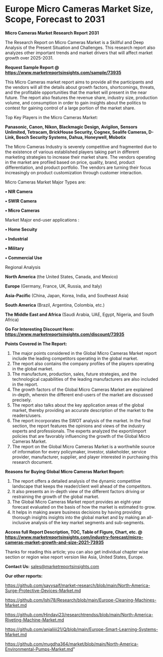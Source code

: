  # Europe Micro Cameras Market Size, Scope, Forecast to 2031

<strong>Micro Cameras Market Research Report 2031</strong>

The Research Report on Micro Cameras Market is a Skillful and Deep Analysis of the Present Situation and Challenges. This research report also analyzes other important trends and market drivers that will affect market growth over 2025-2031.

<strong>Request Sample Report @ <a href=https://www.marketreportsinsights.com/sample/73935>https://www.marketreportsinsights.com/sample/73935</a></strong>

This Micro Cameras market report aims to provide all the participants and the vendors will all the details about growth factors, shortcomings, threats, and the profitable opportunities that the market will present in the near future. The report also features the revenue share, industry size, production volume, and consumption in order to gain insights about the politics to contest for gaining control of a large portion of the market share.

Top Key Players in the Micro Cameras Market:

<strong>Panasonic, Canon, Nikon, Blackmagic Design, Avigilon, Sensors Unlimited, Tetracam, BrickHouse Security, Cognex, Sealife Cameras, D-Link, Bosch Security Systems, Dahua, Honeywell, Mobotix</strong>

The Micro Cameras Industry is severely competitive and fragmented due to the existence of various established players taking part in different marketing strategies to increase their market share. The vendors operating in the market are profiled based on price, quality, brand, product differentiation, and product portfolio. The vendors are turning their focus increasingly on product customization through customer interaction.

Micro Cameras Market Major Types are:

<strong>• NIR Camera

• SWIR Camera

• Micro Cameras</strong>

Market Major end-user applications :

<strong>• Home Secuity

• Industrial

• Military

• Commercial Use</strong>

Regional Analysis

</u><strong><b>North America</b></strong> (the United States, Canada, and Mexico)

<strong><b>Europe </b></strong>(Germany, France, UK, Russia, and Italy)

<strong><b>Asia-Pacific</b></strong> (China, Japan, Korea, India, and Southeast Asia)

<strong><b>South America</b></strong> (Brazil, Argentina, Colombia, etc.)

<strong><b>The Middle East and Africa</b></strong> (Saudi Arabia, UAE, Egypt, Nigeria, and South Africa)

<strong>Go For Interesting Discount Here: <a href=https://www.marketreportsinsights.com/discount/73935>https://www.marketreportsinsights.com/discount/73935</a></strong>

<strong>Points Covered in The Report:</strong>
<ol>
  <li>The major points considered in the Global Micro Cameras Market report include the leading competitors operating in the global market.</li>
  <li>The report also contains the company profiles of the players operating in the global market.</li>
  <li>The manufacture, production, sales, future strategies, and the technological capabilities of the leading manufacturers are also included in the report.</li>
  <li>The growth factors of the Global Micro Cameras Market are explained in-depth, wherein the different end-users of the market are discussed precisely.</li>
  <li>The report also talks about the key application areas of the global market, thereby providing an accurate description of the market to the readers/users.</li>
  <li>The report incorporates the SWOT analysis of the market. In the final section, the report features the opinions and views of the industry experts and professionals. The experts analyzed the export/import policies that are favorably influencing the growth of the Global Micro Cameras Market.</li>
  <li>The report on the Global Micro Cameras Market is a worthwhile source of information for every policymaker, investor, stakeholder, service provider, manufacturer, supplier, and player interested in purchasing this research document.</li>
</ol>
<strong>Reasons for Buying Global Micro Cameras Market Report:</strong>

<ol>
  <li>The report offers a detailed analysis of the dynamic competitive landscape that keeps the reader/client well ahead of the competitors.</li>
  <li>It also presents an in-depth view of the different factors driving or restraining the growth of the global market.</li>
  <li>The Global Micro Cameras Market report provides an eight-year forecast evaluated on the basis of how the market is estimated to grow.</li>
  <li>It helps in making aware business decisions by having providing thorough insights insights into the global market and by making an all-inclusive analysis of the key market segments and sub-segments.</li>
</ol>
<strong>Access full Report Description, TOC, Table of Figure, Chart, etc. @ <a href=https://www.marketreportsinsights.com/industry-forecast/micro-cameras-market-growth-and-size-2021-73935>https://www.marketreportsinsights.com/industry-forecast/micro-cameras-market-growth-and-size-2021-73935</a></strong>


Thanks for reading this article; you can also get individual chapter wise section or region wise report version like Asia, United States, Europe.

<strong>Contact Us:</strong>
sales@marketreportsinsights.com

<strong>Our other reports:</strong>

<a href=https://github.com/sayysaif/market-research/blob/main/North-America-Surge-Protective-Devices-Market.md>https://github.com/sayysaif/market-research/blob/main/North-America-Surge-Protective-Devices-Market.md</a>

<a href=https://github.com/Ishi78/Research/blob/main/Europe-Cleaning-Machines-Market.md>https://github.com/Ishi78/Research/blob/main/Europe-Cleaning-Machines-Market.md</a>

<a href=https://github.com/Hindavi23/researchtrendss/blob/main/North-America-Riveting-Machine-Market.md>https://github.com/Hindavi23/researchtrendss/blob/main/North-America-Riveting-Machine-Market.md</a>

<a href=https://github.com/anjaliiii21/Q/blob/main/Europe-Smart-Learning-Systems-Market.md>https://github.com/anjaliiii21/Q/blob/main/Europe-Smart-Learning-Systems-Market.md</a>

<a href=https://github.com/mugdha364/market/blob/main/North-America-Environmental-Pumps-Market.md>https://github.com/mugdha364/market/blob/main/North-America-Environmental-Pumps-Market.md</a>"
